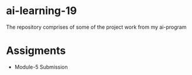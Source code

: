 # ai-learning-19

The repository comprises of some of the project work from my ai-program

# Assigments

- Module-5 Submission
